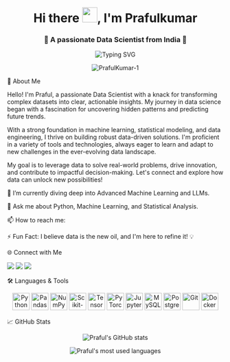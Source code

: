 <h1 align="center">Hi there <img src="https://media.giphy.com/media/hvRJCLFzcasrR4ia7z/giphy.gif" width="35">, I'm Prafulkumar</h1>
<h3 align="center">🚀 A passionate Data Scientist from India 🚀</h3>

<!-- Typing SVG Animation -->

<p align="center">
<img src="https://www.google.com/search?q=https://readme-typing-svg.demolab.com%3Ffont%3DFira%2BCode%26size%3D22%26pause%3D1000%26color%3D20C20E%26center%3Dtrue%26vCenter%3Dtrue%26width%3D435%26lines%3DData%2BScience%2B%257C%2BMachine%2BLearning%3BStatistical%2BModeling%2B%257C%2BData%2BEngineering%3BPython%2B%257C%2BSQL%2B%257C%2BData%2BVisualization%3BAlways%2BLearning%2BNew%2BTech%2B%25F0%259F%259A%2580" alt="Typing SVG" />
</p>

<!-- Profile Views Counter -->

<p align="center">
<img src="https://www.google.com/search?q=https://komarev.com/ghpvc/%3Fusername%3DPrafulKumar-1%26label%3DProfile%2520views%26color%3D0e75b6%26style%3Dflat" alt="PrafulKumar-1" />
</p>

📖 About Me
<p>
Hello! I'm Praful, a passionate Data Scientist with a knack for transforming complex datasets into clear, actionable insights. My journey in data science began with a fascination for uncovering hidden patterns and predicting future trends.

With a strong foundation in machine learning, statistical modeling, and data engineering, I thrive on building robust data-driven solutions. I'm proficient in a variety of tools and technologies, always eager to learn and adapt to new challenges in the ever-evolving data landscape.

My goal is to leverage data to solve real-world problems, drive innovation, and contribute to impactful decision-making. Let's connect and explore how data can unlock new possibilities!

</p>

🌱 I’m currently diving deep into Advanced Machine Learning and LLMs.

💬 Ask me about Python, Machine Learning, and Statistical Analysis.

📫 How to reach me: <!-- YOUR-EMAIL@EXAMPLE.COM -->

⚡ Fun Fact: I believe data is the new oil, and I'm here to refine it! 💡

🌐 Connect with Me
<!-- ❗ IMPORTANT: Replace the placeholders below with your actual links! -->

<p align="left">
<a href="https://www.google.com/search?q=https://linkedin.com/in/<!-- YOUR-LINKEDIN-USERNAME -->" target="blank"><img src="https://img.shields.io/badge/LinkedIn-%230077B5.svg?&style=for-the-badge&logo=linkedin&logoColor=white"/></a>
<a href="https://twitter.com/<!-- YOUR-TWITTER-USERNAME -->" target="blank"><img src="https://img.shields.io/badge/Twitter-%231DA1F2.svg?&style=for-the-badge&logo=twitter&logoColor=white"/></a>
<a href="https://kaggle.com/<!-- YOUR-KAGGLE-USERNAME -->" target="blank"><img src="https://img.shields.io/badge/Kaggle-20BEFF?style=for-the-badge&logo=kaggle&logoColor=white"/></a>
</p>

🛠️ Languages & Tools
<p align="center">
<img src="https://cdn.jsdelivr.net/gh/devicons/devicon/icons/python/python-original.svg" alt="Python" width="40" height="40"/>
<img src="https://cdn.jsdelivr.net/gh/devicons/devicon/icons/pandas/pandas-original-wordmark.svg" alt="Pandas" width="40" height="40"/>
<img src="https://cdn.jsdelivr.net/gh/devicons/devicon/icons/numpy/numpy-original.svg" alt="NumPy" width="40" height="40"/>
<img src="https://cdn.jsdelivr.net/gh/devicons/devicon/icons/scikitlearn/scikitlearn-original.svg" alt="Scikit-learn" width="40" height="40"/>
<img src="https://cdn.jsdelivr.net/gh/devicons/devicon/icons/tensorflow/tensorflow-original.svg" alt="TensorFlow" width="40" height="40"/>
<img src="https://cdn.jsdelivr.net/gh/devicons/devicon/icons/pytorch/pytorch-original.svg" alt="PyTorch" width="40" height="40"/>
<img src="https://cdn.jsdelivr.net/gh/devicons/devicon/icons/jupyter/jupyter-original-wordmark.svg" alt="Jupyter" width="40" height="40"/>
<img src="https://cdn.jsdelivr.net/gh/devicons/devicon/icons/mysql/mysql-original-wordmark.svg" alt="MySQL" width="40" height="40"/>
<img src="https://cdn.jsdelivr.net/gh/devicons/devicon/icons/postgresql/postgresql-original.svg" alt="PostgreSQL" width="40" height="40"/>
<img src="https://cdn.jsdelivr.net/gh/devicons/devicon/icons/git/git-original.svg" alt="Git" width="40" height="40"/>
<img src="https://cdn.jsdelivr.net/gh/devicons/devicon/icons/docker/docker-original-wordmark.svg" alt="Docker" width="40" height="40"/>
</p>

📈 GitHub Stats
<!-- These cards will update automatically based on your GitHub activity -->

<p align="center">
<img src="https://github-readme-stats.vercel.app/api?username=PrafulKumar-1&show_icons=true&theme=tokyonight" alt="Praful's GitHub stats" />
</p>

<p align="center">
<img src="https://github-readme-stats.vercel.app/api/top-langs/?username=PrafulKumar-1&layout=compact&theme=tokyonight" alt="Praful's most used languages" />
</p>
